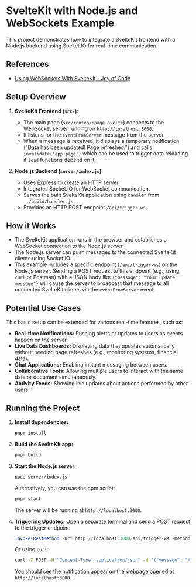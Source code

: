 # SvelteKit with Node.js and WebSockets Example

This project demonstrates how to integrate a SvelteKit frontend with a Node.js backend using Socket.IO for real-time communication.

## References

- [Using WebSockets With SvelteKit - Joy of Code](https://joyofcode.xyz/using-websockets-with-sveltekit)

## Setup Overview

1.  **SvelteKit Frontend (`src/`)**:
    *   The main page (`src/routes/+page.svelte`) connects to the WebSocket server running on `http://localhost:3000`.
    *   It listens for the `eventFromServer` message from the server.
    *   When a message is received, it displays a temporary notification ("Data has been updated! Page refreshed.") and calls `invalidate('app:page')` which can be used to trigger data reloading if `load` functions depend on it.

2.  **Node.js Backend (`server/index.js`)**:
    *   Uses Express to create an HTTP server.
    *   Integrates Socket.IO for WebSocket communication.
    *   Serves the built SvelteKit application using `handler` from `../build/handler.js`.
    *   Provides an HTTP POST endpoint `/api/trigger-ws`.

## How it Works

*   The SvelteKit application runs in the browser and establishes a WebSocket connection to the Node.js server.
*   The Node.js server can push messages to the connected SvelteKit clients using Socket.IO.
*   This example includes a specific endpoint (`/api/trigger-ws`) on the Node.js server. Sending a POST request to this endpoint (e.g., using `curl` or Postman) with a JSON body like `{"message": "Your update message"}` will cause the server to broadcast that message to all connected SvelteKit clients via the `eventFromServer` event.

## Potential Use Cases

This basic setup can be extended for various real-time features, such as:

*   **Real-time Notifications:** Pushing alerts or updates to users as events happen on the server.
*   **Live Data Dashboards:** Displaying data that updates automatically without needing page refreshes (e.g., monitoring systems, financial data).
*   **Chat Applications:** Enabling instant messaging between users.
*   **Collaborative Tools:** Allowing multiple users to interact with the same data or document simultaneously.
*   **Activity Feeds:** Showing live updates about actions performed by other users.

## Running the Project

1.  **Install dependencies:**
    ```bash
    pnpm install
    ```
2.  **Build the SvelteKit app:**
    ```bash
    pnpm build
    ```
3.  **Start the Node.js server:**
    ```bash
    node server/index.js
    ```
    Alternatively, you can use the npm script:
    ```bash
    pnpm start
    ```
    The server will be running at `http://localhost:3000`.

4.  **Triggering Updates:**
    Open a separate terminal and send a POST request to the trigger endpoint:
    ```powershell
    Invoke-RestMethod -Uri http://localhost:3000/api/trigger-ws -Method Post -ContentType 'application/json' -Body '{"message": "Hello from server!"}'
    ```
    Or using `curl`:
    ```bash
    curl -X POST -H "Content-Type: application/json" -d '{"message": "Hello from server!"}' http://localhost:3000/api/trigger-ws
    ```
    You should see the notification appear on the webpage opened at `http://localhost:3000`.
